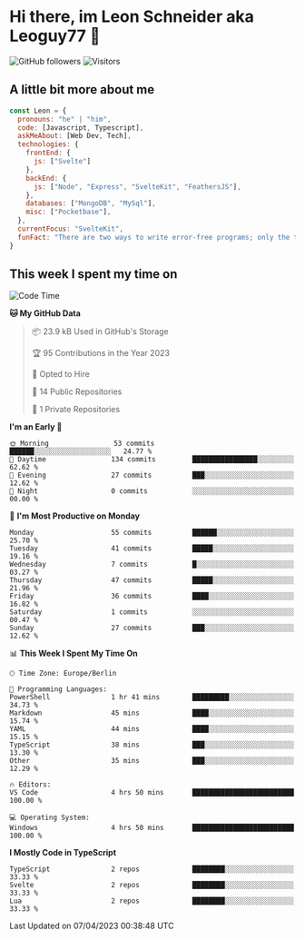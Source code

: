 # Hi there, im Leon Schneider aka Leoguy77 👋

![GitHub followers](https://img.shields.io/github/followers/leoguy77.svg?style=social&label=Followers) ![Visitors](https://visitor-badge.glitch.me/badge?page_id=leoguy77.leoguy77)

## A little bit more about me

```javascript
const Leon = {
  pronouns: "he" | "him",
  code: [Javascript, Typescript],
  askMeAbout: [Web Dev, Tech],
  technologies: {
    frontEnd: {
      js: ["Svelte"]
    },
    backEnd: {
      js: ["Node", "Express", "SvelteKit", "FeathersJS"],
    },
    databases: ["MongoDB", "MySql"],
    misc: ["Pocketbase"],
  },
  currentFocus: "SvelteKit",
  funFact: "There are two ways to write error-free programs; only the third one works"
}
```

## This week I spent my time on

<!--START_SECTION:waka-->
![Code Time](http://img.shields.io/badge/Code%20Time-4%20hrs%2050%20mins-blue)

**🐱 My GitHub Data** 

> 📦 23.9 kB Used in GitHub's Storage 
 > 
> 🏆 95 Contributions in the Year 2023
 > 
> 💼 Opted to Hire
 > 
> 📜 14 Public Repositories 
 > 
> 🔑 1 Private Repositories 
 > 
**I'm an Early 🐤** 

```text
🌞 Morning                53 commits          ██████░░░░░░░░░░░░░░░░░░░   24.77 % 
🌆 Daytime                134 commits         ████████████████░░░░░░░░░   62.62 % 
🌃 Evening                27 commits          ███░░░░░░░░░░░░░░░░░░░░░░   12.62 % 
🌙 Night                  0 commits           ░░░░░░░░░░░░░░░░░░░░░░░░░   00.00 % 
```
📅 **I'm Most Productive on Monday** 

```text
Monday                   55 commits          ██████░░░░░░░░░░░░░░░░░░░   25.70 % 
Tuesday                  41 commits          █████░░░░░░░░░░░░░░░░░░░░   19.16 % 
Wednesday                7 commits           █░░░░░░░░░░░░░░░░░░░░░░░░   03.27 % 
Thursday                 47 commits          █████░░░░░░░░░░░░░░░░░░░░   21.96 % 
Friday                   36 commits          ████░░░░░░░░░░░░░░░░░░░░░   16.82 % 
Saturday                 1 commits           ░░░░░░░░░░░░░░░░░░░░░░░░░   00.47 % 
Sunday                   27 commits          ███░░░░░░░░░░░░░░░░░░░░░░   12.62 % 
```


📊 **This Week I Spent My Time On** 

```text
🕑︎ Time Zone: Europe/Berlin

💬 Programming Languages: 
PowerShell               1 hr 41 mins        █████████░░░░░░░░░░░░░░░░   34.73 % 
Markdown                 45 mins             ████░░░░░░░░░░░░░░░░░░░░░   15.74 % 
YAML                     44 mins             ████░░░░░░░░░░░░░░░░░░░░░   15.15 % 
TypeScript               38 mins             ███░░░░░░░░░░░░░░░░░░░░░░   13.30 % 
Other                    35 mins             ███░░░░░░░░░░░░░░░░░░░░░░   12.29 % 

🔥 Editors: 
VS Code                  4 hrs 50 mins       █████████████████████████   100.00 % 

💻 Operating System: 
Windows                  4 hrs 50 mins       █████████████████████████   100.00 % 
```

**I Mostly Code in TypeScript** 

```text
TypeScript               2 repos             ████████░░░░░░░░░░░░░░░░░   33.33 % 
Svelte                   2 repos             ████████░░░░░░░░░░░░░░░░░   33.33 % 
Lua                      2 repos             ████████░░░░░░░░░░░░░░░░░   33.33 % 
```




 Last Updated on 07/04/2023 00:38:48 UTC
<!--END_SECTION:waka-->
